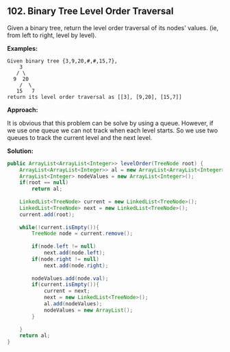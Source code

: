 ## 102. Binary Tree Level Order Traversal

Given a binary tree, return the level order traversal of its nodes' values. (ie, from left to right, level by level).

**Examples:** 

```
Given binary tree {3,9,20,#,#,15,7},
    3
   / \
  9  20
    /  \
   15   7
return its level order traversal as [[3], [9,20], [15,7]]
```

**Approach:**

It is obvious that this problem can be solve by using a queue. However, if we use one queue we can not track when each level starts. So we use two queues to track the current level and the next level.

**Solution:**

```java
public ArrayList<ArrayList<Integer>> levelOrder(TreeNode root) {
    ArrayList<ArrayList<Integer>> al = new ArrayList<ArrayList<Integer>>();
    ArrayList<Integer> nodeValues = new ArrayList<Integer>();
    if(root == null)
        return al;
 
    LinkedList<TreeNode> current = new LinkedList<TreeNode>();
    LinkedList<TreeNode> next = new LinkedList<TreeNode>();
    current.add(root);
 
    while(!current.isEmpty()){
        TreeNode node = current.remove();
 
        if(node.left != null)
            next.add(node.left);
        if(node.right != null)
            next.add(node.right);
 
        nodeValues.add(node.val);
        if(current.isEmpty()){
            current = next;
            next = new LinkedList<TreeNode>();
            al.add(nodeValues);
            nodeValues = new ArrayList();
        }
 
    }
    return al;
}
```